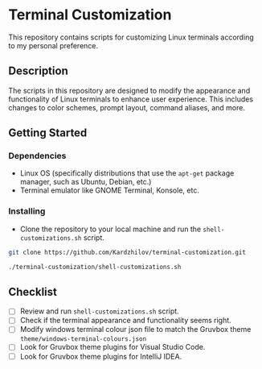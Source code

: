 # Terminal Customization

This repository contains scripts for customizing Linux terminals according to my personal preference.

## Description

The scripts in this repository are designed to modify the appearance and functionality of Linux terminals to enhance user experience. This includes changes to color schemes, prompt layout, command aliases, and more.

## Getting Started

### Dependencies

* Linux OS (specifically distributions that use the `apt-get` package manager, such as Ubuntu, Debian, etc.)
* Terminal emulator like GNOME Terminal, Konsole, etc.

### Installing

* Clone the repository to your local machine and run the `shell-customizations.sh` script.
```bash
git clone https://github.com/Kardzhilov/terminal-customization.git

./terminal-customization/shell-customizations.sh
```
## Checklist

- [ ] Review and run `shell-customizations.sh` script.
- [ ] Check if the terminal appearance and functionality seems right.
- [ ] Modify windows terminal colour json file to match the Gruvbox theme `theme/windows-terminal-colours.json`
- [ ] Look for Gruvbox theme plugins for Visual Studio Code.
- [ ] Look for Gruvbox theme plugins for IntelliJ IDEA.
